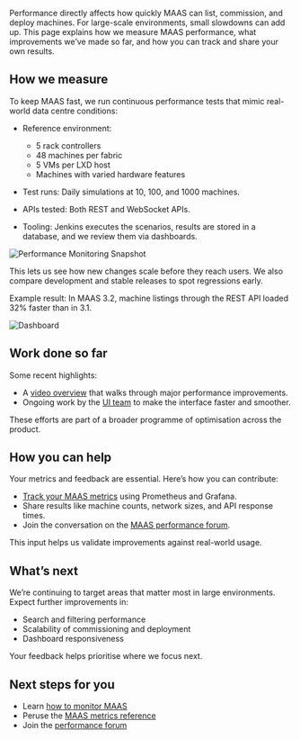 
Performance directly affects how quickly MAAS can list, commission, and deploy machines. For large-scale environments, small slowdowns can add up. This page explains how we measure MAAS performance, what improvements we’ve made so far, and how you can track and share your own results.


## How we measure

To keep MAAS fast, we run continuous performance tests that mimic real-world data centre conditions:

- Reference environment:
  - 5 rack controllers
  - 48 machines per fabric
  - 5 VMs per LXD host
  - Machines with varied hardware features

- Test runs: Daily simulations at 10, 100, and 1000 machines.

- APIs tested: Both REST and WebSocket APIs.

- Tooling: Jenkins executes the scenarios, results are stored in a database, and we review them via dashboards.

![Performance Monitoring Snapshot](https://discourse-maas-io-uploads.s3.us-east-1.amazonaws.com/original/2X/d/d8a0887dd9d6f01311966c10f5d9093feb76806f.png)

This lets us see how new changes scale before they reach users. We also compare development and stable releases to spot regressions early.

Example result: In MAAS 3.2, machine listings through the REST API loaded 32% faster than in 3.1.

![Dashboard](https://discourse-maas-io-uploads.s3.us-east-1.amazonaws.com/original/2X/f/f5f831164e70273e81b4120b442469f665e16b47.png)


## Work done so far

Some recent highlights:

- A [video overview](https://discourse.maas.io/t/maas-show-and-tell-is-maas-fast-yet/6105) that walks through major performance improvements.
- Ongoing work by the [UI team](https://discourse.maas.io/t/maas-ui-improving-the-performance-of-maas-ui/5820) to make the interface faster and smoother.

These efforts are part of a broader programme of optimisation across the product.


## How you can help

Your metrics and feedback are essential. Here’s how you can contribute:

- [Track your MAAS metrics](https://canonical.com/maas/docs/how-to-monitor-maas) using Prometheus and Grafana.
- Share results like machine counts, network sizes, and API response times.
- Join the conversation on the [MAAS performance forum](https://discourse.maas.io/c/maas-performance/26).

This input helps us validate improvements against real-world usage.


## What’s next

We’re continuing to target areas that matter most in large environments. Expect further improvements in:

- Search and filtering performance
- Scalability of commissioning and deployment
- Dashboard responsiveness

Your feedback helps prioritise where we focus next.


## Next steps for you

- Learn [how to monitor MAAS](https://canonical.com/maas/docs/how-to-monitor-maas)
- Peruse the [MAAS metrics reference](https://canonical.com/maas/docs/reference-maas-metrics)
- Join the [performance forum](https://discourse.maas.io/c/maas-performance/26)

